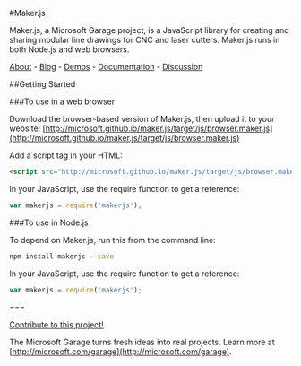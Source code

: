 #Maker.js

Maker.js, a Microsoft Garage project, is a JavaScript library for creating and sharing modular line drawings for CNC and laser cutters. Maker.js runs in both Node.js and web browsers.

[About](http://microsoft.github.io/maker.js/about/) - [Blog](http://microsoft.github.io/maker.js/) -  [Demos](http://microsoft.github.io/maker.js/demos/) - [Documentation](http://microsoft.github.io/maker.js/docs/) - [Discussion](https://gitter.im/Microsoft/maker.js?utm_source=badge&utm_medium=badge&utm_campaign=pr-badge&utm_content=badge)

##Getting Started

###To use in a web browser

Download the browser-based version of Maker.js, then upload it to your website:
[http://microsoft.github.io/maker.js/target/js/browser.maker.js](http://microsoft.github.io/maker.js/target/js/browser.maker.js)

Add a script tag in your HTML:
```html
<script src="http://microsoft.github.io/maker.js/target/js/browser.maker.js" type="text/javascript"></script>
```

In your JavaScript, use the require function to get a reference:
 
```javascript
var makerjs = require('makerjs');
```

###To use in Node.js

To depend on Maker.js, run this from the command line:
```bash
npm install makerjs --save
```

In your JavaScript, use the require function to get a reference:
 
```javascript
var makerjs = require('makerjs');
```

===

[Contribute to this project!](CONTRIBUTING.md)

The Microsoft Garage turns fresh ideas into real projects. Learn more at [http://microsoft.com/garage](http://microsoft.com/garage).

